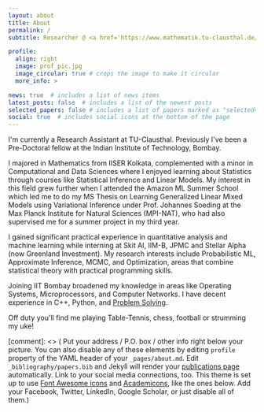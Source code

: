 ```yaml
---
layout: about
title: About
permalink: /
subtitle: Researcher @ <a href='https://www.mathematik.tu-clausthal.de/en/ueber-uns/mitarbeiter/'> TU-Clausthal </a>• <b>Previously:</b> <b>Pre-Doc Fellow</b> @ <a href='https://www.iitb.ac.in/'>IIT Bombay</a> | <a href='https://www.mpinat.mpg.de/soeding'> Soeding Lab @ MPI-NAT Goettingen</a> | <a href='https://www.iiserkol.ac.in/'>IISER Kolkata</a>

profile:
  align: right
  image: prof_pic.jpg
  image_circular: true # crops the image to make it circular
  more_info: >

news: true  # includes a list of news items
latest_posts: false  # includes a list of the newest posts
selected_papers: false # includes a list of papers marked as "selected={true}"
social: true  # includes social icons at the bottom of the page
---
```


I'm currently a Research Assistant at TU-Clausthal. Previously I've been a Pre-Doctoral fellow at the Indian Institute of Technology, Bombay.

I majored in Mathematics from IISER Kolkata, complemented with a minor in Computational and Data Sciences where I enjoyed learning about Statistics through courses like Statistical Inference and Linear Models. My interest in this field grew further when I attended the Amazon ML Summer School which led me to do my MS Thesis on Learning Generalized Linear Mixed Models using Variational Inference under Prof. Johannes Soeding at the Max Planck Institute for Natural Sciences (MPI-NAT), who had also supervised me for a summer project in my third year.

I gained significant practical experience in quantitative analysis and machine learning while interning at Skit AI, IIM-B, JPMC and Stellar Alpha (now Greenland Investment). My research interests include Probabilistic ML, Approximate Inference, MCMC, and Optimization, areas that combine statistical theory with practical programming skills.

Joining IIT Bombay broadened my knowledge in areas like Operating Systems, Microprocessors, and Computer Networks. I have decent experience in C++, Python, and [Problem Solving](https://leetcode.com/ananyapam7/). 

Off duty you'll find me playing Table-Tennis, chess, football or strumming my uke!

[comment]: <> ( Put your address / P.O. box / other info right below your picture. You can also disable any of these elements by editing `profile` property of the YAML header of your `_pages/about.md`. Edit `_bibliography/papers.bib` and Jekyll will render your [publications page](/al-folio/publications/) automatically. Link to your social media connections, too. This theme is set up to use [Font Awesome icons](http://fortawesome.github.io/Font-Awesome/) and [Academicons](https://jpswalsh.github.io/academicons/), like the ones below. Add your Facebook, Twitter, LinkedIn, Google Scholar, or just disable all of them.)